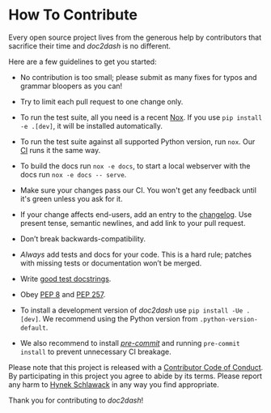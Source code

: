 # How To Contribute

Every open source project lives from the generous help by contributors that sacrifice their time and *doc2dash* is no different.

Here are a few guidelines to get you started:

- No contribution is too small; please submit as many fixes for typos and grammar bloopers as you can!

- Try to limit each pull request to one change only.

- To run the test suite, all you need is a recent [Nox](https://nox.thea.codes/).
  If you use `pip install -e .[dev]`, it will be installed automatically.

- To run the test suite against all supported Python version, run `nox`.
  Our [CI](https://github.com/hynek/doc2dash/actions) runs it the same way.

- To build the docs run `nox -e docs`, to start a local webserver with the docs run `nox -e docs -- serve`.

- Make sure your changes pass our CI.
  You won't get any feedback until it's green unless you ask for it.

- If your change affects end-users, add an entry to the [changelog](https://github.com/hynek/doc2dash/blob/main/CHANGELOG.md).
  Use present tense, semantic newlines, and add link to your pull request.

- Don’t break backwards-compatibility.

- *Always* add tests and docs for your code.
  This is a hard rule; patches with missing tests or documentation won’t be merged.

- Write [good test docstrings](https://jml.io/test-docstrings/).

- Obey [PEP 8](https://peps.python.org/pep-0008/) and [PEP 257](https://peps.python.org/pep-0257/).

- To install a development version of *doc2dash* use `pip install -Ue .[dev]`.
  We recommend using the Python version from `.python-version-default`.

- We also recommend to install [_pre-commit_](https://pre-commit.com) and running `pre-commit install` to prevent unnecessary CI breakage.

Please note that this project is released with a [Contributor Code of Conduct](https://github.com/hynek/doc2dash/blob/main/.github/CODE_OF_CONDUCT.md).
By participating in this project you agree to abide by its terms.
Please report any harm to [Hynek Schlawack](https://hynek.me/about/) in any way you find appropriate.

Thank you for contributing to *doc2dash*!
